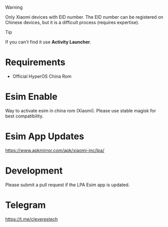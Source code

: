 > [!WARNING]
> Only Xiaomi devices with EID number. The EID number can be registered on Chinese devices, but it is a difficult process (requires expertise).

> [!TIP]
> If you can't find it use **Activity Launcher**.

# Requirements
* Official HyperOS China Rom

# Esim Enable
Way to activate esim in china rom (Xiaomi).
Please use stable magisk for best compatibility.

# Esim App Updates
https://www.apkmirror.com/apk/xiaomi-inc/lpa/

# Development
Please submit a pull request if the LPA Esim app is updated.

# Telegram
https://t.me/cleverestech
